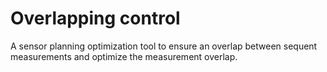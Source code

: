 # Overlapping control
A sensor planning optimization tool to ensure an overlap between sequent measurements and optimize the measurement overlap.
